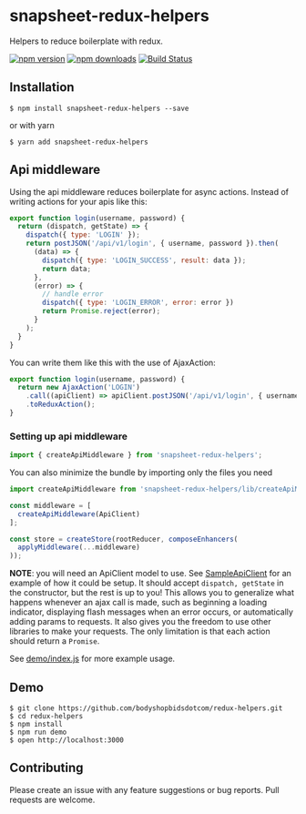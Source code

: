 # snapsheet-redux-helpers

Helpers to reduce boilerplate with redux.

[![npm version](https://img.shields.io/npm/v/snapsheet-redux-helpers.svg?style=flat-square)](https://www.npmjs.com/package/snapsheet-redux-helpers)
[![npm downloads](https://img.shields.io/npm/dm/snapsheet-redux-helpers.svg?style=flat-square)](https://www.npmjs.com/package/snapsheet-redux-helpers)
[![Build Status](https://travis-ci.org/bodyshopbidsdotcom/redux-helpers.svg?branch=master)](https://travis-ci.org/bodyshopbidsdotcom/redux-helpers)

## Installation

    $ npm install snapsheet-redux-helpers --save

  or with yarn

    $ yarn add snapsheet-redux-helpers

## Api middleware
Using the api middleware reduces boilerplate for async actions. Instead of writing actions for your apis like this:

```javascript
export function login(username, password) {
  return (dispatch, getState) => {
    dispatch({ type: 'LOGIN' });
    return postJSON('/api/v1/login', { username, password }).then(
      (data) => {
        dispatch({ type: 'LOGIN_SUCCESS', result: data });
        return data;
      },
      (error) => {
        // handle error
        dispatch({ type: 'LOGIN_ERROR', error: error })
        return Promise.reject(error);
      }
    );
  }
}
```

You can write them like this with the use of AjaxAction:

```javascript
export function login(username, password) {
  return new AjaxAction('LOGIN')
    .call((apiClient) => apiClient.postJSON('/api/v1/login', { username, password }))
    .toReduxAction();
}
```

### Setting up api middleware
```javascript
import { createApiMiddleware } from 'snapsheet-redux-helpers';
```

You can also minimize the bundle by importing only the files you need

```javascript
import createApiMiddleware from 'snapsheet-redux-helpers/lib/createApiMiddleware';
```


```javascript
const middleware = [
  createApiMiddleware(ApiClient)
];

const store = createStore(rootReducer, composeEnhancers(
  applyMiddleware(...middleware)
));
```

**NOTE**: you will need an ApiClient model to use. See [SampleApiClient](https://github.com/bodyshopbidsdotcom/redux-helpers/blob/master/demo/SampleApiClient.js) for
an example of how it could be setup. It should accept `dispatch, getState` in the constructor, but the rest is up to you! This allows you to generalize what happens whenever an ajax call is made, such as beginning a loading indicator,
displaying flash messages when an error occurs, or automatically adding params to requests. It also
gives you the freedom to use other libraries to make your requests. The only limitation is that each
action should return a `Promise`.

See [demo/index.js](https://github.com/bodyshopbidsdotcom/redux-helpers/blob/master/demo/index.js) for more example usage.

## Demo

    $ git clone https://github.com/bodyshopbidsdotcom/redux-helpers.git
    $ cd redux-helpers
    $ npm install
    $ npm run demo
    $ open http://localhost:3000

## Contributing
Please create an issue with any feature suggestions or bug reports. Pull requests are welcome.
